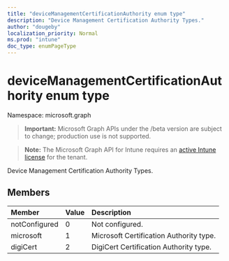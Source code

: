 ```yaml
---
title: "deviceManagementCertificationAuthority enum type"
description: "Device Management Certification Authority Types."
author: "dougeby"
localization_priority: Normal
ms.prod: "intune"
doc_type: enumPageType
---
```


# deviceManagementCertificationAuthority enum type

Namespace: microsoft.graph

> **Important:** Microsoft Graph APIs under the /beta version are subject to change; production use is not supported.

> **Note:** The Microsoft Graph API for Intune requires an [active Intune license](https://go.microsoft.com/fwlink/?linkid=839381) for the tenant.

Device Management Certification Authority Types.

## Members
|Member|Value|Description|
|:---|:---|:---|
|notConfigured|0|Not configured.|
|microsoft|1|Microsoft Certification Authority type.|
|digiCert|2|DigiCert Certification Authority type.|




